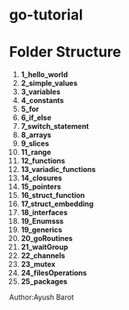 # go-tutorial
# Folder Structure

1. **1_hello_world**  
2. **2_simple_values**  
3. **3_variables**  
4. **4_constants**  
5. **5_for**  
6. **6_if_else**  
7. **7_switch_statement**  
8. **8_arrays**  
9. **9_slices**  
10. **11_range**  
11. **12_functions**  
12. **13_variadic_functions**  
13. **14_closures**  
14. **15_pointers**  
15. **16_struct_function**  
16. **17_struct_embedding**  
17. **18_interfaces**  
18. **19_Enumsss**  
19. **19_generics**  
20. **20_goRoutines**  
21. **21_waitGroup**  
22. **22_channels**  
23. **23_mutex**  
24. **24_filesOperations**  
25. **25_packages**

Author:Ayush Barot
